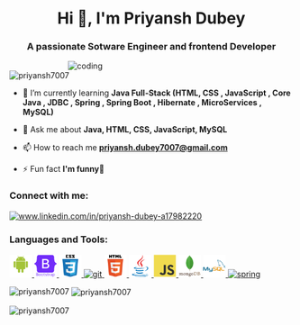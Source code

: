 <h1 align="center">Hi 👋, I'm Priyansh Dubey</h1>
<h3 align="center">A passionate Sotware Engineer and frontend Developer</h3>
<img align="right" src="https://user-images.githubusercontent.com/55389276/140866485-8fb1c876-9a8f-4d6a-98dc-08c4981eaf70.gif" alt="coding" width="400px">

<p align="left"> <img src="https://komarev.com/ghpvc/?username=priyansh7007&label=Profile%20views&color=0e75b6&style=flat" alt="priyansh7007" /> </p>

- 🌱 I’m currently learning **Java Full-Stack (HTML, CSS , JavaScript , Core Java , JDBC , Spring , Spring Boot , Hibernate , MicroServices , MySQL)**

- 💬 Ask me about **Java, HTML, CSS, JavaScript, MySQL**

- 📫 How to reach me **priyansh.dubey7007@gmail.com**
- ⚡ Fun fact **I'm funny🤣**

<h3 align="left">Connect with me:</h3>
<p align="left">
<a href="https://www.linkedin.com/in/priyansh-dubey-a17982220/" target="blank"><img align="center" src="https://raw.githubusercontent.com/rahuldkjain/github-profile-readme-generator/master/src/images/icons/Social/linked-in-alt.svg" alt="www.linkedin.com/in/priyansh-dubey-a17982220" height="30" width="40" /></a>
</p>

<h3 align="left">Languages and Tools:</h3>
<p align="left"> <a href="https://developer.android.com" target="_blank" rel="noreferrer"> <img src="https://raw.githubusercontent.com/devicons/devicon/master/icons/android/android-original-wordmark.svg" alt="android" width="40" height="40"/> </a> <a href="https://getbootstrap.com" target="_blank" rel="noreferrer"> <img src="https://raw.githubusercontent.com/devicons/devicon/master/icons/bootstrap/bootstrap-plain-wordmark.svg" alt="bootstrap" width="40" height="40"/> </a> <a href="https://www.w3schools.com/css/" target="_blank" rel="noreferrer"> <img src="https://raw.githubusercontent.com/devicons/devicon/master/icons/css3/css3-original-wordmark.svg" alt="css3" width="40" height="40"/> </a> <a href="https://git-scm.com/" target="_blank" rel="noreferrer"> <img src="https://www.vectorlogo.zone/logos/git-scm/git-scm-icon.svg" alt="git" width="40" height="40"/> </a> <a href="https://www.w3.org/html/" target="_blank" rel="noreferrer"> <img src="https://raw.githubusercontent.com/devicons/devicon/master/icons/html5/html5-original-wordmark.svg" alt="html5" width="40" height="40"/> </a> <a href="https://www.java.com" target="_blank" rel="noreferrer"> <img src="https://raw.githubusercontent.com/devicons/devicon/master/icons/java/java-original.svg" alt="java" width="40" height="40"/> </a> <a href="https://developer.mozilla.org/en-US/docs/Web/JavaScript" target="_blank" rel="noreferrer"> <img src="https://raw.githubusercontent.com/devicons/devicon/master/icons/javascript/javascript-original.svg" alt="javascript" width="40" height="40"/> </a> <a href="https://www.mongodb.com/" target="_blank" rel="noreferrer"> <img src="https://raw.githubusercontent.com/devicons/devicon/master/icons/mongodb/mongodb-original-wordmark.svg" alt="mongodb" width="40" height="40"/> </a> <a href="https://www.mysql.com/" target="_blank" rel="noreferrer"> <img src="https://raw.githubusercontent.com/devicons/devicon/master/icons/mysql/mysql-original-wordmark.svg" alt="mysql" width="40" height="40"/> </a> <a href="https://spring.io/" target="_blank" rel="noreferrer"> <img src="https://www.vectorlogo.zone/logos/springio/springio-icon.svg" alt="spring" width="40" height="40"/> </a> </p>

<p><img align="left" src="https://github-readme-stats.vercel.app/api/top-langs?username=priyansh7007&show_icons=true&locale=en&layout=compact" alt="priyansh7007" /></p>

<p>&nbsp;<img align="center" src="https://github-readme-stats.vercel.app/api?username=priyansh7007&show_icons=true&locale=en" alt="priyansh7007" /></p>

<p><img align="center" src="https://github-readme-streak-stats.herokuapp.com/?user=priyansh7007&" alt="priyansh7007" /></p>
